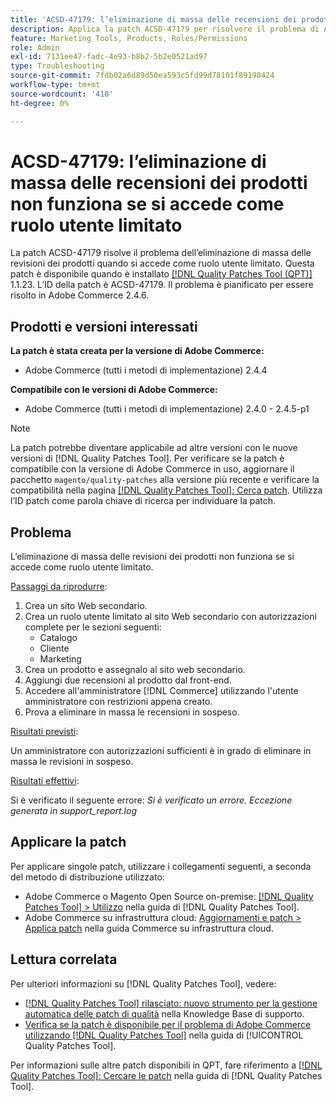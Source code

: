 ```yaml
---
title: 'ACSD-47179: l’eliminazione di massa delle recensioni dei prodotti non funziona se si accede come ruolo utente limitato'
description: Applica la patch ACSD-47179 per risolvere il problema di Adobe Commerce, in cui l’eliminazione di massa delle revisioni dei prodotti non funziona quando si accede come ruolo utente limitato.
feature: Marketing Tools, Products, Roles/Permissions
role: Admin
exl-id: 7131ee47-fadc-4e93-b8b2-5b2e0521ad97
type: Troubleshooting
source-git-commit: 7fdb02a6d89d50ea593c5fd99d78101f89198424
workflow-type: tm+mt
source-wordcount: '410'
ht-degree: 0%

---
```


# ACSD-47179: l’eliminazione di massa delle recensioni dei prodotti non funziona se si accede come ruolo utente limitato

La patch ACSD-47179 risolve il problema dell’eliminazione di massa delle revisioni dei prodotti quando si accede come ruolo utente limitato. Questa patch è disponibile quando è installato [[!DNL Quality Patches Tool (QPT)]](https://experienceleague.adobe.com/it/docs/commerce-operations/tools/quality-patches-tool/quality-patches-tool-to-self-serve-quality-patches) 1.1.23. L’ID della patch è ACSD-47179. Il problema è pianificato per essere risolto in Adobe Commerce 2.4.6.

## Prodotti e versioni interessati

**La patch è stata creata per la versione di Adobe Commerce:**

* Adobe Commerce (tutti i metodi di implementazione) 2.4.4

**Compatibile con le versioni di Adobe Commerce:**

* Adobe Commerce (tutti i metodi di implementazione) 2.4.0 - 2.4.5-p1

>[!NOTE]
>
>La patch potrebbe diventare applicabile ad altre versioni con le nuove versioni di [!DNL Quality Patches Tool]. Per verificare se la patch è compatibile con la versione di Adobe Commerce in uso, aggiornare il pacchetto `magento/quality-patches` alla versione più recente e verificare la compatibilità nella pagina [[!DNL Quality Patches Tool]: Cerca patch](https://experienceleague.adobe.com/tools/commerce-quality-patches/index.html?lang=it). Utilizza l’ID patch come parola chiave di ricerca per individuare la patch.

## Problema

L’eliminazione di massa delle revisioni dei prodotti non funziona se si accede come ruolo utente limitato.

<u>Passaggi da riprodurre</u>:

1. Crea un sito Web secondario.
1. Crea un ruolo utente limitato al sito Web secondario con autorizzazioni complete per le sezioni seguenti:
   * Catalogo
   * Cliente
   * Marketing
1. Crea un prodotto e assegnalo al sito web secondario.
1. Aggiungi due recensioni al prodotto dal front-end.
1. Accedere all&#39;amministratore [!DNL Commerce] utilizzando l&#39;utente amministratore con restrizioni appena creato.
1. Prova a eliminare in massa le recensioni in sospeso.

<u>Risultati previsti</u>:

Un amministratore con autorizzazioni sufficienti è in grado di eliminare in massa le revisioni in sospeso.

<u>Risultati effettivi</u>:

Si è verificato il seguente errore: _Si è verificato un errore. Eccezione generata in support_report.log_

## Applicare la patch

Per applicare singole patch, utilizzare i collegamenti seguenti, a seconda del metodo di distribuzione utilizzato:

* Adobe Commerce o Magento Open Source on-premise: [[!DNL Quality Patches Tool] > Utilizzo](/help/tools/quality-patches-tool/usage.md) nella guida di [!DNL Quality Patches Tool].
* Adobe Commerce su infrastruttura cloud: [Aggiornamenti e patch > Applica patch](https://experienceleague.adobe.com/docs/commerce-cloud-service/user-guide/develop/upgrade/apply-patches.html?lang=it) nella guida Commerce su infrastruttura cloud.

## Lettura correlata

Per ulteriori informazioni su [!DNL Quality Patches Tool], vedere:

* [[!DNL Quality Patches Tool] rilasciato: nuovo strumento per la gestione automatica delle patch di qualità](https://experienceleague.adobe.com/it/docs/commerce-operations/tools/quality-patches-tool/quality-patches-tool-to-self-serve-quality-patches) nella Knowledge Base di supporto.
* [Verifica se la patch è disponibile per il problema di Adobe Commerce utilizzando  [!DNL Quality Patches Tool]](/help/tools/quality-patches-tool/patches-available-in-qpt/check-patch-for-magento-issue-with-magento-quality-patches.md) nella guida di [!UICONTROL Quality Patches Tool].


Per informazioni sulle altre patch disponibili in QPT, fare riferimento a [[!DNL Quality Patches Tool]: Cercare le patch](https://experienceleague.adobe.com/tools/commerce-quality-patches/index.html?lang=it) nella guida di [!DNL Quality Patches Tool].
